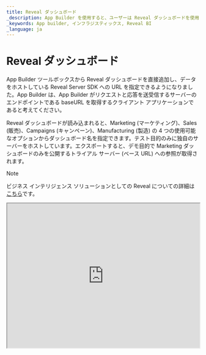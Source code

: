 ```yaml
---
title: Reveal ダッシュボード
_description: App Builder を使用すると、ユーザーは Reveal ダッシュボードを使用してデータを視覚化し、データ分析を行うことができます。
_keywords: App builder, インフラジスティックス, Reveal BI
_language: ja
---
```


# Reveal ダッシュボード
App Builder ツールボックスから Reveal ダッシュボードを直接追加し、データをホストしている Reveal Server SDK への URL を指定できるようになりました。App Builder は、App Builder がリクエストと応答を送受信するサーバーのエンドポイントである baseURL を取得するクライアント アプリケーションであると考えてください。

Reveal ダッシュボードが読み込まれると、Marketing (マーケティング)、Sales (販売)、Campaigns (キャンペーン)、Manufacturing (製造) の 4 つの使用可能なオプションからダッシュボード名を指定できます。テスト目的のみに独自のサーバーをホストしています。エクスポートすると、デモ目的で Marketing ダッシュボードのみを公開するトライアル サーバー (ベース URL) への参照が取得されます。

> [!NOTE]
> ビジネス インテリジェンス ソリューションとしての Reveal についての詳細は[こちら](https://help.revealbi.io/ja/web/overview/)です。

<iframe id="frame" style="aspect-ratio: 4/3; width: 100%;" src="https://appbuilder.indigo.design/app/wrwn5yv0tcjg/preview"/>

## 既知の問題と制限
- ビューごとに 1 つのベース URL バインディングのみがサポートされます。2 つ以上の Reveal ダッシュボードが App Builder ビューに追加される場合、それらは同じベース URL を使用する必要があります。
- スペースを含むフォントでカスタム テーマを使用しても、可視化内のテキストには影響しません。
- アプリケーションのプレビュー:
  - 表示スケールが 100% と異なる場合のビューのサイズ変更の問題、垂直/水平スクロールバーで顕著になります。**回避策:** ラッピング (親) Reveal  ダッシュボードのパディングを設定します。リビール ダッシュボードが配置されるステップ コンテナーのパディングを使用した[例](https://appbuilder.indigo.design/app/wrwn5yv0tcjg/preview)。
  - App Builder プレビューでダッシュボードを編集すると、サーバーから予期しないエラー (*Unexpected error - Quill is not defined*) が発生する可能性があります。 
- コードのエクスポート時:
  - ダッシュボード要素を操作して展開または縮小するときに、サイズ変更の問題が発生する可能性があります。Reveal プレースホルダーは、ブラウザー ウィンドウ全体のサイズが変更されたときに適切にサイズ変更されますが、内部要素のサイズ変更の場合はそうではありません。